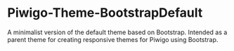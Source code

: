 Piwigo-Theme-BootstrapDefault
=============================

A minimalist version of the default theme based on Bootstrap. Intended as a parent theme for creating responsive themes for Piwigo using Bootstrap.
